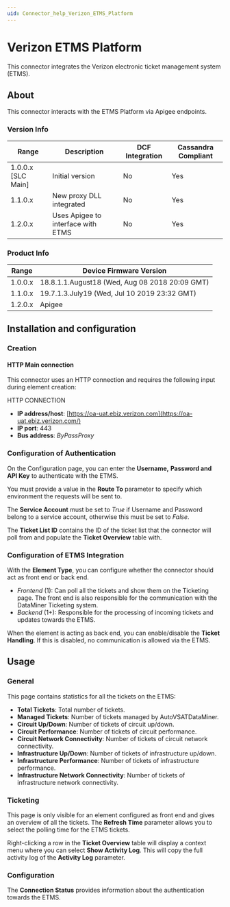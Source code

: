 ```yaml
---
uid: Connector_help_Verizon_ETMS_Platform
---
```


# Verizon ETMS Platform

This connector integrates the Verizon electronic ticket management system (ETMS).

## About

This connector interacts with the ETMS Platform via Apigee endpoints.

### Version Info

| **Range**     | **Description**                    | **DCF Integration** | **Cassandra Compliant** |
|----------------------|------------------------------------|---------------------|-------------------------|
| 1.0.0.x [SLC Main]   | Initial version                    | No                  | Yes                     |
| 1.1.0.x              | New proxy DLL integrated           | No                  | Yes                     |
| 1.2.0.x              | Uses Apigee to interface with ETMS | No                  | Yes                     |

### Product Info

| **Range** | **Device Firmware Version**                    |
|------------------|------------------------------------------------|
| 1.0.0.x          | 18.8.1.1.August18 (Wed, Aug 08 2018 20:09 GMT) |
| 1.1.0.x          | 19.7.1.3.July19 (Wed, Jul 10 2019 23:32 GMT)   |
| 1.2.0.x          | Apigee                                         |

## Installation and configuration

### Creation

#### HTTP Main connection

This connector uses an HTTP connection and requires the following input during element creation:

HTTP CONNECTION

- **IP address/host**: [https://oa-uat.ebiz.verizon.com](https://oa-uat.ebiz.verizon.com/)
- **IP port**: 443
- **Bus address**: *ByPassProxy*

### Configuration of Authentication

On the Configuration page, you can enter the **Username,** **Password and API Key** to authenticate with the ETMS.

You must provide a value in the **Route To** parameter to specify which environment the requests will be sent to.

The **Service Account** must be set to *True* if Username and Password belong to a service account, otherwise this must be set to *False*.

The **Ticket List ID** contains the ID of the ticket list that the connector will poll from and populate the **Ticket Overview** table with.

### Configuration of ETMS Integration

With the **Element Type**, you can configure whether the connector should act as front end or back end.

- *Frontend* (1): Can poll all the tickets and show them on the Ticketing page. The front end is also responsible for the communication with the DataMiner Ticketing system.
- *Backend* (1+): Responsible for the processing of incoming tickets and updates towards the ETMS.

When the element is acting as back end, you can enable/disable the **Ticket Handling**. If this is disabled, no communication is allowed via the ETMS.

## Usage

### General

This page contains statistics for all the tickets on the ETMS:

- **Total Tickets**: Total number of tickets.
- **Managed Tickets**: Number of tickets managed by AutoVSATDataMiner.
- **Circuit Up/Down**: Number of tickets of circuit up/down.
- **Circuit Performance**: Number of tickets of circuit performance.
- **Circuit Network Connectivity**: Number of tickets of circuit network connectivity.
- **Infrastructure Up/Down**: Number of tickets of infrastructure up/down.
- **Infrastructure Performance**: Number of tickets of infrastructure performance.
- **Infrastructure Network Connectivity**: Number of tickets of infrastructure network connectivity.

### Ticketing

This page is only visible for an element configured as front end and gives an overview of all the tickets. The **Refresh Time** parameter allows you to select the polling time for the ETMS tickets.

Right-clicking a row in the **Ticket Overview** table will display a context menu where you can select **Show Activity Log**. This will copy the full activity log of the **Activity Log** parameter.

### Configuration

The **Connection Status** provides information about the authentication towards the ETMS.
